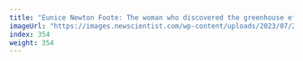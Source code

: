 ```yaml
---
title: "Eunice Newton Foote: The woman who discovered the greenhouse effect"
imageUrl: "https://images.newscientist.com/wp-content/uploads/2023/07/26124744/SEI_165484170.jpg?width=788"
index: 354
weight: 354
---
```

